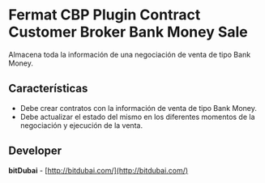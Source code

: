 # Fermat CBP Plugin Contract Customer Broker Bank Money Sale

Almacena toda la información de una negociación de venta de tipo Bank Money.

## Características
* Debe crear contratos con la información de venta de tipo Bank Money.
 * Debe actualizar el estado del mismo en los diferentes momentos de la negociación y ejecución de la venta.

## Developer

**bitDubai** - [http://bitdubai.com/](http://bitdubai.com/)
